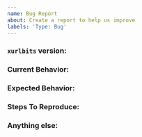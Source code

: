 ```yaml
---
name: Bug Report
about: Create a report to help us improve
labels: 'Type: Bug'
---
```


<!-- ISSUES MISSING IMPORTANT INFORMATION MAY BE CLOSED WITHOUT INVESTIGATION. -->

### `xurlbits` version:
<!-- We only accept issues that are reproducible on the latest version of `xurlbits`. -->
<!-- You can find the latest version of project at https://github.com/hueristiq/xurlbits/releases/ -->

### Current Behavior:
<!-- A concise description of what you're experiencing. -->

### Expected Behavior:
<!-- A concise description of what you expected to happen. -->

### Steps To Reproduce:
<!--
Example: steps to reproduce the behavior:
1. Run 'xurlbits ..'
2. See error...
-->

### Anything else:
<!-- Links? References? Screnshots? Anything that will give us more contexurlbits about the issue that you are encountering! -->
